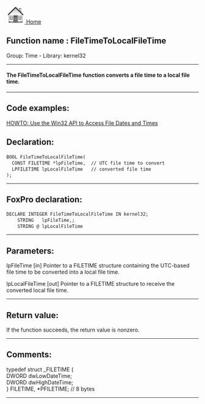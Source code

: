 [<img src="../../images/home.png"> Home ](https://github.com/VFPX/Win32API)  

## Function name : FileTimeToLocalFileTime
Group: Time - Library: kernel32    
***  


#### The FileTimeToLocalFileTime function converts a file time to a local file time.
***  


## Code examples:
[HOWTO: Use the Win32 API to Access File Dates and Times](../../samples/sample_177.md)  

## Declaration:
```foxpro  
BOOL FileTimeToLocalFileTime(
  CONST FILETIME *lpFileTime,  // UTC file time to convert
  LPFILETIME lpLocalFileTime   // converted file time
);  
```  
***  


## FoxPro declaration:
```foxpro  
DECLARE INTEGER FileTimeToLocalFileTime IN kernel32;
	STRING   lpFileTime,;
	STRING @ lpLocalFileTime  
```  
***  


## Parameters:
lpFileTime 
[in] Pointer to a FILETIME structure containing the UTC-based file time to be converted into a local file time. 

lpLocalFileTime 
[out] Pointer to a FILETIME structure to receive the converted local file time.   
***  


## Return value:
If the function succeeds, the return value is nonzero.  
***  


## Comments:
typedef struct _FILETIME {   
    DWORD dwLowDateTime;   
    DWORD dwHighDateTime;   
} FILETIME, *PFILETIME; // 8 bytes  
  
***  

